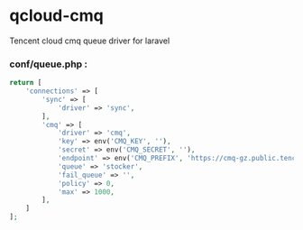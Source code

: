 # qcloud-cmq
Tencent cloud cmq queue driver for laravel


### conf/queue.php :
```php
return [
    'connections' => [
        'sync' => [
            'driver' => 'sync',
        ],
        'cmq' => [
            'driver' => 'cmq',
            'key' => env('CMQ_KEY', ''),
            'secret' => env('CMQ_SECRET', ''),
            'endpoint' => env('CMQ_PREFIX', 'https://cmq-gz.public.tencenttdmq.com'),
            'queue' => 'stocker',
            'fail_queue' => '',
            'policy' => 0,
            'max' => 1000,
        ],
    ]
];
```